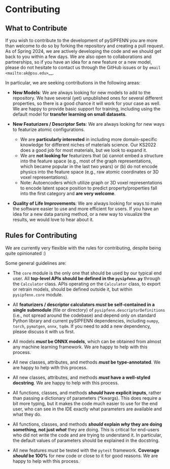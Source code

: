 # Contributing

## What to Contribute

If you wish to contribute to the development of pySIPFENN you are more than welcome to do so by forking the repository and creating a pull request. As of Spring
2024, we are actively developing the code and we should get back to you within a few days. We are also open to collaborations and partnerships, so if you have
an idea for a new feature or a new model, please do not hesitate to contact us through the GitHub issues or by `email <mailto:ak@psu.edu>`__.

In particular, we are seeking contributions in the following areas:

- **New Models**: We are always looking for new models to add to the repository. We have several (yet) unpublished ones for several different properties, so there is a good chance it will work for your case as well. We are happy to provide basic support for training, including using the default model for **transfer learning on small datasets**.

- **New Featurizers / Descriptor Sets**: We are always looking for new ways to featurize atomic configurations. 
    - We are **particularly interested** in including more domain-specific knowledge for different niches of materials science. Our KS2022 does a good job for most materials, but we look to expand it. 
    - We are **not looking for** featurizers that (a) cannot embed a structure into the feature space (e.g., most of the graph representations, which became popular in the last two years) or (b) do not encode physics into the feature space (e.g., raw atomic coordinates or 3D voxel representations).
    - Note: Autoencoders which utilize graph or 3D voxel representations to encode latent space position to predict property/properties fall into the first category and **are very welcome**.

- **Quality of Life Improvements**: We are always looking for ways to make the software easier to use and more efficient for users. If you have an idea for a new data parsing method, or a new way to visualize the results, we would love to hear about it.

## Rules for Contributing

We are currently very flexible with the rules for contributing, despite being quite opinionated :) 

Some general guidelines are:
- The ``core`` module is the only one that should be used by our typical end user. All **top-level APIs should be defined in the ``pysipfenn.py``** through the ``Calculator`` class. APIs operating _on_ the ``Calculator`` class, to export or retrain models, should be defined outside it, but within ``pysipfenn.core`` module.

- All **featurizers / descriptor calculators _must_ be self-contained in a single submodule** (file or directory) of ``pysipfenn.descriptorDefinitions`` (i.e., not spread around the codebase) and depend only on standard Python library and current pySIPFENN dependencies, including ``numpy``, ``torch``, ``pymatgen``, ``onnx``, ``tqdm``. If you need to add a new dependency, please discuss it with us first.

- All models **_must_ be ONNX models**, which can be obtained from almost any machine learning framework. We are happy to help with this process.

- All new classes, attributes, and methods **_must_ be type-annotated**. We are happy to help with this process.

- All new classes, attributes, and methods **_must_ have a well-styled docstring**. We are happy to help with this process.

- All functions, classes, and methods **_should_ have explicit inputs**, rather than passing a dictionary of parameters (*kwargs). This does require a bit more typing, but it makes the code much easier to use for the end user, who can see in the IDE exactly what parameters are available and what they do.

- All functions, classes, and methods **_should_ explain _why_ they are doing something, not just _what_** they are doing. This is critical for end-users who did not write the code and are trying to understand it. In particular, the default values of parameters should be explained in the docstring.

- All new features _must_ be tested with the ``pytest`` framework. **Coverage _should_ be 100%** for new code or close to it for good reasons. We are happy to help with this process.